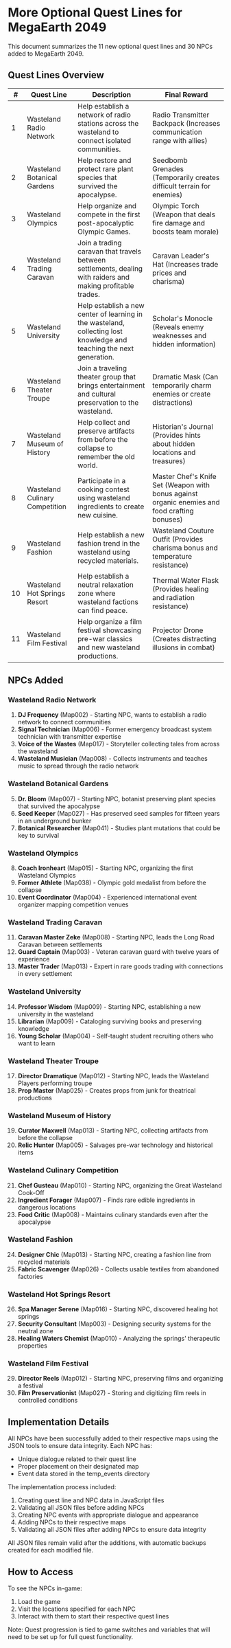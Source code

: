 # More Optional Quest Lines for MegaEarth 2049

This document summarizes the 11 new optional quest lines and 30 NPCs added to MegaEarth 2049.

## Quest Lines Overview

| # | Quest Line | Description | Final Reward |
|---|------------|-------------|--------------|
| 1 | Wasteland Radio Network | Help establish a network of radio stations across the wasteland to connect isolated communities. | Radio Transmitter Backpack (Increases communication range with allies) |
| 2 | Wasteland Botanical Gardens | Help restore and protect rare plant species that survived the apocalypse. | Seedbomb Grenades (Temporarily creates difficult terrain for enemies) |
| 3 | Wasteland Olympics | Help organize and compete in the first post-apocalyptic Olympic Games. | Olympic Torch (Weapon that deals fire damage and boosts team morale) |
| 4 | Wasteland Trading Caravan | Join a trading caravan that travels between settlements, dealing with raiders and making profitable trades. | Caravan Leader's Hat (Increases trade prices and charisma) |
| 5 | Wasteland University | Help establish a new center of learning in the wasteland, collecting lost knowledge and teaching the next generation. | Scholar's Monocle (Reveals enemy weaknesses and hidden information) |
| 6 | Wasteland Theater Troupe | Join a traveling theater group that brings entertainment and cultural preservation to the wasteland. | Dramatic Mask (Can temporarily charm enemies or create distractions) |
| 7 | Wasteland Museum of History | Help collect and preserve artifacts from before the collapse to remember the old world. | Historian's Journal (Provides hints about hidden locations and treasures) |
| 8 | Wasteland Culinary Competition | Participate in a cooking contest using wasteland ingredients to create new cuisine. | Master Chef's Knife Set (Weapon with bonus against organic enemies and food crafting bonuses) |
| 9 | Wasteland Fashion | Help establish a new fashion trend in the wasteland using recycled materials. | Wasteland Couture Outfit (Provides charisma bonus and temperature resistance) |
| 10 | Wasteland Hot Springs Resort | Help establish a neutral relaxation zone where wasteland factions can find peace. | Thermal Water Flask (Provides healing and radiation resistance) |
| 11 | Wasteland Film Festival | Help organize a film festival showcasing pre-war classics and new wasteland productions. | Projector Drone (Creates distracting illusions in combat) |

## NPCs Added

### Wasteland Radio Network
1. **DJ Frequency** (Map002) - Starting NPC, wants to establish a radio network to connect communities
2. **Signal Technician** (Map006) - Former emergency broadcast system technician with transmitter expertise
3. **Voice of the Wastes** (Map017) - Storyteller collecting tales from across the wasteland
4. **Wasteland Musician** (Map008) - Collects instruments and teaches music to spread through the radio network

### Wasteland Botanical Gardens
5. **Dr. Bloom** (Map007) - Starting NPC, botanist preserving plant species that survived the apocalypse
6. **Seed Keeper** (Map027) - Has preserved seed samples for fifteen years in an underground bunker
7. **Botanical Researcher** (Map041) - Studies plant mutations that could be key to survival

### Wasteland Olympics
8. **Coach Ironheart** (Map015) - Starting NPC, organizing the first Wasteland Olympics
9. **Former Athlete** (Map038) - Olympic gold medalist from before the collapse
10. **Event Coordinator** (Map004) - Experienced international event organizer mapping competition venues

### Wasteland Trading Caravan
11. **Caravan Master Zeke** (Map008) - Starting NPC, leads the Long Road Caravan between settlements
12. **Guard Captain** (Map003) - Veteran caravan guard with twelve years of experience
13. **Master Trader** (Map013) - Expert in rare goods trading with connections in every settlement

### Wasteland University
14. **Professor Wisdom** (Map009) - Starting NPC, establishing a new university in the wasteland
15. **Librarian** (Map009) - Cataloging surviving books and preserving knowledge
16. **Young Scholar** (Map004) - Self-taught student recruiting others who want to learn

### Wasteland Theater Troupe
17. **Director Dramatique** (Map012) - Starting NPC, leads the Wasteland Players performing troupe
18. **Prop Master** (Map025) - Creates props from junk for theatrical productions

### Wasteland Museum of History
19. **Curator Maxwell** (Map013) - Starting NPC, collecting artifacts from before the collapse
20. **Relic Hunter** (Map005) - Salvages pre-war technology and historical items

### Wasteland Culinary Competition
21. **Chef Gusteau** (Map010) - Starting NPC, organizing the Great Wasteland Cook-Off
22. **Ingredient Forager** (Map007) - Finds rare edible ingredients in dangerous locations
23. **Food Critic** (Map008) - Maintains culinary standards even after the apocalypse

### Wasteland Fashion
24. **Designer Chic** (Map013) - Starting NPC, creating a fashion line from recycled materials
25. **Fabric Scavenger** (Map026) - Collects usable textiles from abandoned factories

### Wasteland Hot Springs Resort
26. **Spa Manager Serene** (Map016) - Starting NPC, discovered healing hot springs
27. **Security Consultant** (Map003) - Designing security systems for the neutral zone
28. **Healing Waters Chemist** (Map010) - Analyzing the springs' therapeutic properties

### Wasteland Film Festival
29. **Director Reels** (Map012) - Starting NPC, preserving films and organizing a festival
30. **Film Preservationist** (Map027) - Storing and digitizing film reels in controlled conditions

## Implementation Details

All NPCs have been successfully added to their respective maps using the JSON tools to ensure data integrity. Each NPC has:

- Unique dialogue related to their quest line
- Proper placement on their designated map
- Event data stored in the temp_events directory

The implementation process included:

1. Creating quest line and NPC data in JavaScript files
2. Validating all JSON files before adding NPCs
3. Creating NPC events with appropriate dialogue and appearance
4. Adding NPCs to their respective maps
5. Validating all JSON files after adding NPCs to ensure data integrity

All JSON files remain valid after the additions, with automatic backups created for each modified file.

## How to Access

To see the NPCs in-game:
1. Load the game
2. Visit the locations specified for each NPC
3. Interact with them to start their respective quest lines

Note: Quest progression is tied to game switches and variables that will need to be set up for full quest functionality.

